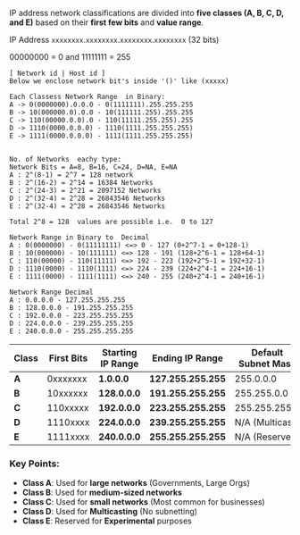 
IP address network classifications are divided into **five classes (A, B, C, D, and E)** based on their **first few bits** and **value range**.

IP Address `xxxxxxxx`.`xxxxxxxx`.`xxxxxxxx`.`xxxxxxxx` (32 bits)

00000000 = 0 and 11111111 = 255
```
[ Network id | Host id ]
Below we enclose network bit's inside '()' like (xxxxx)

Each Classess Network Range  in Binary:
A -> 0(0000000).0.0.0 - 0(1111111).255.255.255
B -> 10(000000.0).0.0 - 10(111111.255).255.255
C -> 110(00000.0.0).0 - 110(11111.255.255).255
D -> 1110(0000.0.0.0) - 1110(1111.255.255.255)
E -> 1111(0000.0.0.0) - 1111(1111.255.255.255)


No. of Networks  eachy type:
Network Bits = A=8, B=16, C=24, D=NA, E=NA
A : 2^(8-1) = 2^7 = 128 network
B : 2^(16-2) = 2^14 = 16384 Networks
C : 2^(24-3) = 2^21 = 2097152 Networks
D : 2^(32-4) = 2^28 = 26843546 Networks
E : 2^(32-4) = 2^28 = 26843546 Networks

Total 2^8 = 128  values are possible i.e.  0 to 127 

Network Range in Binary to  Decimal
A : 0(0000000) - 0(11111111) <=> 0 - 127 (0+2^7-1 = 0+128-1)
B : 10(000000) - 10(111111) <=> 128 - 191 (128+2^6-1 = 128+64-1)
C : 110(00000) - 110(11111) <=> 192 - 223 (192+2^5-1 = 192+32-1)
D : 1110(0000) - 1110(1111) <=> 224 - 239 (224+2^4-1 = 224+16-1)
E : 1111(0000) - 1111(1111) <=> 240 - 255 (240+2^4-1 = 240+16-1)

Network Range Decimal
A : 0.0.0.0 - 127.255.255.255 
B : 128.0.0.0 - 191.255.255.255 
C : 192.0.0.0 - 223.255.255.255
D : 224.0.0.0 - 239.255.255.255
E : 240.0.0.0 - 255.255.255.255
```


| Class | First Bits | Starting IP Range | Ending IP Range     | Default Subnet Mask | No. of Hosts |
| ----- | ---------- | ----------------- | ------------------- | ------------------- | ------------ |
| **A** | 0xxxxxxx   | **1.0.0.0**       | **127.255.255.255** | 255.0.0.0           | 16,777,214   |
| **B** | 10xxxxxx   | **128.0.0.0**     | **191.255.255.255** | 255.255.0.0         | 65,534       |
| **C** | 110xxxxx   | **192.0.0.0**     | **223.255.255.255** | 255.255.255.0       | 254          |
| **D** | 1110xxxx   | **224.0.0.0**     | **239.255.255.255** | N/A (Multicast)     | N/A          |
| **E** | 1111xxxx   | **240.0.0.0**     | **255.255.255.255** | N/A (Reserved)      | N/A          |

### Key Points:

- **Class A**: Used for **large networks** (Governments, Large Orgs)
- **Class B**: Used for **medium-sized networks**
- **Class C**: Used for **small networks** (Most common for businesses)
- **Class D**: Used for **Multicasting** (No subnetting)
- **Class E**: Reserved for **Experimental** purposes
